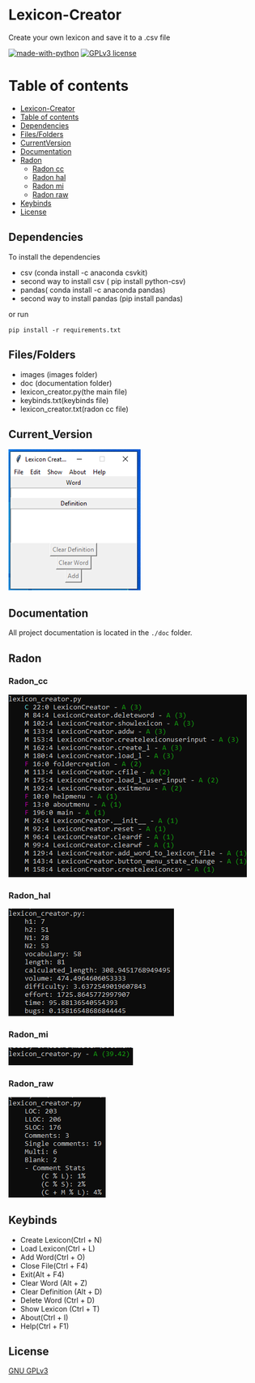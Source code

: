 # Lexicon-Creator
Create your own lexicon and save it to a .csv file

[![made-with-python](https://img.shields.io/badge/Made%20with-Python-1f425f.svg)](https://www.python.org/) [![GPLv3 license](https://img.shields.io/badge/License-GPLv3-blue.svg)](http://perso.crans.org/besson/LICENSE.html)


# Table of contents

<!--ts-->
  * [Lexicon-Creator](#Lexicon-Creator)
  * [Table of contents](#Table_of_contents)
  * [Dependencies](#Dependencies)
  * [Files/Folders](#Files/Folders)
  * [CurrentVersion](#Current_Version)
  * [Documentation](#Documentation)
  * [Radon](#Radon)
    * [Radon cc](#Radon_cc)
    * [Radon hal](#Radon_hal)
    * [Radon mi](#Radon_mi)
    * [Radon raw](#Radon_raw)
  * [Keybinds](#Keybinds)
  * [License](#License)
<!--te-->

## Dependencies

To install the dependencies

 <ul>
  <li> csv (conda install -c anaconda csvkit) </li>
  <li> second way to install csv ( pip install python-csv) </li>
  <li> pandas( conda install -c anaconda pandas) </li>
  <li> second way to install pandas (pip install pandas) </li>
</ul>

or run


```shell
pip install -r requirements.txt
```

## Files/Folders

<ul>
  <li> images (images folder) </li>
  <li> doc (documentation folder) </li>
  <li> lexicon_creator.py(the main file) </li>
  <li> keybinds.txt(keybinds file) </li>
  <li> lexicon_creator.txt(radon cc file) </li>
</ul> 

## Current_Version

<p><img src ="images/lexicon creator version.png" title = "Lexicon Creator Version"/> </p>


## Documentation

All project documentation is located in the `./doc`  folder.

## Radon

### Radon_cc

<p><img src = "images/lexicon_creator cc radon.png" title = "Lexicon Radon"/> </p>

### Radon_hal

<p><img src = "images/lexicon_creator hal radon.png" title = "Lexicon Radon hal"/> </p>

### Radon_mi

<p><img src = "images/lexicon_creator mi radon.png" title = "Lexicon Radon mi"/> </p>

### Radon_raw

<p><img src = "images/lexicon_creator raw radon.png" title = "Lexicon Radon raw"/> </p>


## Keybinds

<ul>
    <li> Create Lexicon(Ctrl + N) </li>
    <li> Load Lexicon(Ctrl + L) </li>
    <li> Add Word(Ctrl + O) </li>
    <li> Close File(Ctrl + F4) </li>
    <li> Exit(Alt + F4) </li>
    <li> Clear Word (Alt + Z) </li>
    <li> Clear Definition (Alt + D) </li>
    <li> Delete Word (Ctrl + D) </li>
    <li> Show Lexicon (Ctrl + T) </li>
    <li> About(Ctrl + I) </li>
    <li> Help(Ctrl + F1) </li>
</ul>


## License

[GNU GPLv3](https://choosealicense.com/licenses/gpl-3.0/)
